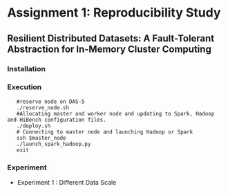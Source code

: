 # Assignment 1: Reproducibility Study
## Resilient Distributed Datasets: A Fault-Tolerant Abstraction for In-Memory Cluster Computing

### Installation

### Execution
```
   #reserve node on DAS-5 
   ./reserve_node.sh
   #Allocating master and worker node and updating to Spark, Hadoop and HiBench configuration files.
   ./deploy.sh
   # Connecting to master node and launching Hadoop or Spark
   ssh $master_node
   ./launch_spark_hadoop.py
   exit
```

### Experiment
   + Experiment 1 : Different Data Scale
   
